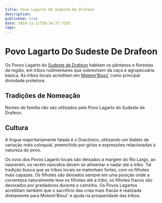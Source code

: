 ```yaml
---
title: Povo Lagarto Do Sudeste De Drafeon
description: 
published: true
date: 2019-11-11T16:34:27.725Z
tags: 
---
```


<!-- SUBTITLE: Visão geral sobre Povo Lagarto Do Sudeste De Drafeon -->

# Povo Lagarto Do Sudeste De Drafeon
Os Povos Lagarto do [Sudeste de Drafeon](/lugares/plano-material/drafeon/sudeste-de-drafeon#sudeste-de-drafeon) habitam os pântanos e florestas da região, em tribos rudimentares que sobrevivem da caça e agrupecuária básica. As tribos locais acreditam em [Motemi'Bissz'](/divindades/outros-deuses/motemibissz#motemibissz) como principal divindade protetora.

## Tradições de Nomeação
Nomes de família não são utilizados pelo Povo Lagarto do Sudeste de Drafeon.

## Cultura
A língua majoritariamente falada é o Dracônico, utilizando um dialeto de variação mais coloquial, preenchido por gírias e expressões relacionadas à natureza do povo.

Os ovos dos Povos Lagarto locais são deixados a margem do Rio Largo, ao nascerem, os recém nascidos devem se alimentar e nadar até a tribo. Tal tradição busca que as tribos locais se matenham fortes, com os filhotes mais capazes. Os filhotes são deixados sempre em uma posição onde a correnteza naturalmente leve os filhotes até a tribo, os filhotes fracos são devorados por predadores durante o caminho. Os Povos Lagartos acreditam também que o sacrifício das crias mais fracas é realizada diretamente para Motemi'Bissz' e ajuda na prosperidade das tribos.